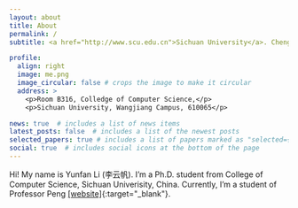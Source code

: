 ```yaml
---
layout: about
title: About
permalink: /
subtitle: <a href="http://www.scu.edu.cn">Sichuan University</a>. Chengdu, China.

profile:
  align: right
  image: me.png
  image_circular: false # crops the image to make it circular
  address: >
    <p>Room B316, Colledge of Computer Science,</p>
    <p>Sichuan University, Wangjiang Campus, 610065</p>

news: true  # includes a list of news items
latest_posts: false  # includes a list of the newest posts
selected_papers: true # includes a list of papers marked as "selected={true}"
social: true  # includes social icons at the bottom of the page
---
```


Hi! My name is Yunfan Li (李云帆). I’m a Ph.D. student from College of Computer Science, Sichuan Univerisity, China. Currently, I’m a student of Professor Peng [[website]](http://pengxi.me){:target="\_blank"}.

<!-- Write your biography here. Tell the world about yourself. Link to your favorite [subreddit](http://reddit.com). You can put a picture in, too. The code is already in, just name your picture `prof_pic.jpg` and put it in the `img/` folder.

Put your address / P.O. box / other info right below your picture. You can also disable any of these elements by editing `profile` property of the YAML header of your `_pages/about.md`. Edit `_bibliography/papers.bib` and Jekyll will render your [publications page](/al-folio/publications/) automatically.

Link to your social media connections, too. This theme is set up to use [Font Awesome icons](http://fortawesome.github.io/Font-Awesome/) and [Academicons](https://jpswalsh.github.io/academicons/), like the ones below. Add your Facebook, Twitter, LinkedIn, Google Scholar, or just disable all of them. -->
